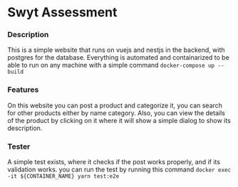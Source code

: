 # Swyt Assessment
### Description
This is a simple website that runs on vuejs and nestjs in the backend, with postgres for the database.
Everything is automated and containarized to be able to run on any machine with a simple command
```docker-compose up --build```

### Features
On this website you can post a product and categorize it, you can search for other products either by name category.
Also, you can view the details of the product by clicking on it where it will show a simple dialog to show its description.

### Tester
A simple test exists, where it checks if the post works properly, and if its validation works.
you can run the test by running this command ```docker exec -it ${CONTAINER_NAME} yarn test:e2e```

